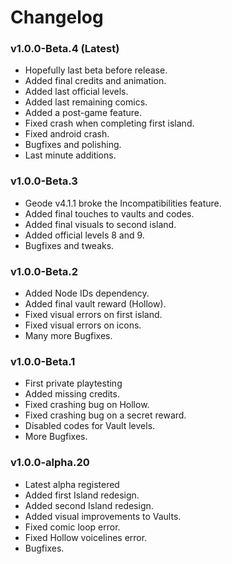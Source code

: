 # Changelog

### <cg>v1.0.0-Beta.4 (Latest)</c>

* <cp>Hopefully last beta before release.</c>
* <cg>Added</c> final credits and animation.
* <cg>Added</c> last official levels.
* <cg>Added</c> last remaining comics.
* <cg>Added</c> a post-game feature.
* <cy>Fixed</c> crash when completing first island.
* <cy>Fixed</c> android crash.
* Bugfixes and polishing.
* Last minute additions.

### <cb>v1.0.0-Beta.3</c>

* <cr>Geode v4.1.1 broke the Incompatibilities feature.</c>
* <cg>Added</c> final touches to vaults and codes.
* <cg>Added</c> final visuals to second island.
* <cg>Added</c> official levels 8 and 9.
* Bugfixes and tweaks.

### <cb>v1.0.0-Beta.2</c>

* <cg>Added</c> Node IDs dependency.
* <cg>Added</c> final vault reward (Hollow).
* <cy>Fixed</c> visual errors on first island.
* <cy>Fixed</c> visual errors on icons.
* Many more Bugfixes.

### <cb>v1.0.0-Beta.1</c>

* <cp>First private playtesting</c>
* <cg>Added</c> missing credits.
* <cy>Fixed</c> crashing bug on Hollow.
* <cy>Fixed</c> crashing bug on a secret reward.
* <cr>Disabled</c> codes for Vault levels.
* More Bugfixes.

### <cb>v1.0.0-alpha.20 </c>

* <cp>Latest alpha registered</c>
* <cg>Added</c> first Island redesign.
* <cg>Added</c> second Island redesign.
* <cg>Added</c> visual improvements to Vaults.
* <cy>Fixed</c> comic loop error.
* <cy>Fixed</c> Hollow voicelines error.
* Bugfixes.